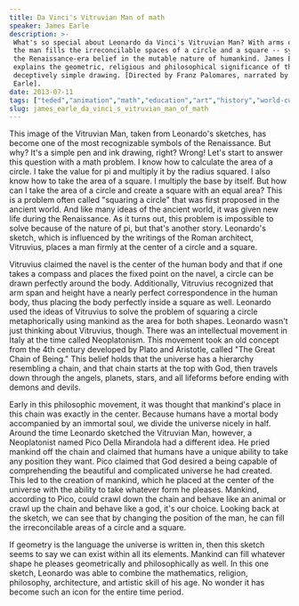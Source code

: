 ```yaml
---
title: Da Vinci's Vitruvian Man of math
speaker: James Earle
description: >-
 What's so special about Leonardo da Vinci's Vitruvian Man? With arms outstretched,
 the man fills the irreconcilable spaces of a circle and a square -- symbolizing
 the Renaissance-era belief in the mutable nature of humankind. James Earle
 explains the geometric, religious and philosophical significance of this
 deceptively simple drawing. [Directed by Franz Palomares, narrated by James
 Earle].
date: 2013-07-11
tags: ["teded","animation","math","education","art","history","world-cultures","culture","religion","philosophy","painting"]
slug: james_earle_da_vinci_s_vitruvian_man_of_math
---
```


This image of the Vitruvian Man, taken from Leonardo's sketches, has become one of the
most recognizable symbols of the Renaissance. But why? It's a simple pen and ink drawing,
right? Wrong! Let's start to answer this question with a math problem. I know how to
calculate the area of a circle. I take the value for pi and multiply it by the radius
squared. I also know how to take the area of a square. I multiply the base by itself. But
how can I take the area of a circle and create a square with an equal area? This is a
problem often called "squaring a circle" that was first proposed in the ancient world. And
like many ideas of the ancient world, it was given new life during the Renaissance. As it
turns out, this problem is impossible to solve because of the nature of pi, but that's
another story. Leonardo's sketch, which is influenced by the writings of the Roman
architect, Vitruvius, places a man firmly at the center of a circle and a
square.

Vitruvius claimed the navel is the center of the human body and that if one takes a
compass and places the fixed point on the navel, a circle can be drawn perfectly around
the body. Additionally, Vitruvius recognized that arm span and height have a nearly
perfect correspondence in the human body, thus placing the body perfectly inside a square
as well. Leonardo used the ideas of Vitruvius to solve the problem of squaring a circle
metaphorically using mankind as the area for both shapes. Leonardo wasn't just thinking
about Vitruvius, though. There was an intellectual movement in Italy at the time called
Neoplatonism. This movement took an old concept from the 4th century developed by Plato
and Aristotle, called "The Great Chain of Being." This belief holds that the universe has
a hierarchy resembling a chain, and that chain starts at the top with God, then travels
down through the angels, planets, stars, and all lifeforms before ending with demons and
devils.

Early in this philosophic movement, it was thought that mankind's place in this chain was
exactly in the center. Because humans have a mortal body accompanied by an immortal soul,
we divide the universe nicely in half. Around the time Leonardo sketched the Vitruvian
Man, however, a Neoplatonist named Pico Della Mirandola had a different idea. He pried
mankind off the chain and claimed that humans have a unique ability to take any position
they want. Pico claimed that God desired a being capable of comprehending the beautiful
and complicated universe he had created. This led to the creation of mankind, which he
placed at the center of the universe with the ability to take whatever form he pleases.
Mankind, according to Pico, could crawl down the chain and behave like an animal or crawl
up the chain and behave like a god, it's our choice. Looking back at the sketch, we can
see that by changing the position of the man, he can fill the irreconcilable areas of a
circle and a square.

If geometry is the language the universe is written in, then this sketch seems to say we
can exist within all its elements. Mankind can fill whatever shape he pleases
geometrically and philosophically as well. In this one sketch, Leonardo was able to
combine the mathematics, religion, philosophy, architecture, and artistic skill of his
age. No wonder it has become such an icon for the entire time period.

<!--
ad_duration=0
event="TED-Ed"
external_start_time=0
intro_duration=0
is_subtitle_required="False"
is_talk_featured="False"
language="en"
language_swap="False"
native_language="en"
number_of_related_talks=6
number_of_speakers=1
number_of_subtitled_videos=0
number_of_tags=11
number_of_talk_download_languages=27
number_of_talk_more_resources=0
number_of_talk_recommendations=0
number_of_talks_take_actions=0
post_ad_duration=0
published_timestamp="2020-02-28 20:02:46"
recording_date="2013-07-11"
speaker_is_published=0
speaker_name="James Earle"
talk_name="Da Vinci's Vitruvian Man of math"
talks_tags=["teded","animation","math","education","art","history","world-cultures","culture","religion","philosophy","painting"]
url_webpage="https://www.ted.com/talks/james_earle_da_vinci_s_vitruvian_man_of_math"
video_type_name="TED-Ed Original"
-->